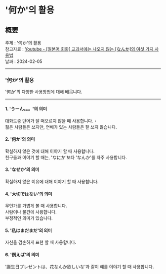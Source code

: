 # '何か'의 활용

## 概要

주제 : '何か'의 활용<br>
참고자료 : [Youtube - [일본어 회화] 교과서에는 나오지 않는 [なんか]의 여섯 가지 사용법](https://youtu.be/ofjh93UL2Kk?si=f6HivCBnkyrOJ8rZ)<br>
날짜 : 2024-02-05<br>

---

### '何か'의 활용

'何か'의 다양한 사용방법에 대해 배웁니다.<br>

---

#### 1. 'うーん。。。'의 의미

대화도중 단어가 잘 떠오르지 않을 때 사용합니다.・<br>
젊은 사람들은 쓰지만, 연배가 있는 사람들은 잘 쓰지 않습니다.<br>

#### 2. '何か'의 의미

확실하지 않은 것에 대해 이야기 할 때 사용합니다.<br>
친구들과 이야기 할 때는, 'なにか'보다 'なんか'를 자주 사용합니다.<br>

#### 3. 'なぜか'의 의미

확실하지 않은 이유에 대해 이야기 할 때 사용합니다.<br>

#### 4. '大切ではない'의 의미

무언가를 가볍게 볼 때 사용합니다.<br>
사람이나 물건에 사용합니다.<br>
부정적인 의미가 있습니다.<br>

#### 5. '私はまだまだ'의 의미

자신을 겸손하게 표현 할 때 사용합니다.<br>

#### 6. '例えば'의 의미

'誕生日プレゼントは、花なんか欲しいな'과 같이 예를 이야기 할 때 사용합니다.<br>
